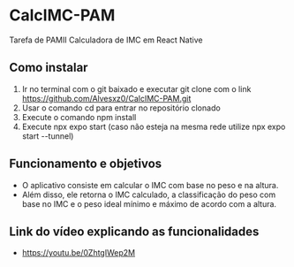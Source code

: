 # CalcIMC-PAM
Tarefa de PAMII Calculadora de IMC em React Native

## Como instalar
1. Ir no terminal com o git baixado e executar git clone com o link https://github.com/Alvesxz0/CalcIMC-PAM.git
2. Usar o comando cd para entrar no repositório clonado
3. Execute o comando npm install
4. Execute npx expo start (caso não esteja na mesma rede utilize npx expo start --tunnel)

## Funcionamento e objetivos
- O aplicativo consiste em calcular o IMC com base no peso e na altura.
- Além disso, ele retorna o IMC calculado, a classificação do peso com base no IMC e o peso ideal mínimo e máximo de acordo com a altura.

## Link do vídeo explicando as funcionalidades
- https://youtu.be/0ZhtgIWep2M
